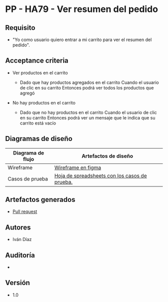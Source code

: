 # PP - HA79 - Ver resumen del pedido

## Requisito

- "Yo como usuario quiero entrar a mi carrito para ver el resumen del pedido".

## Acceptance criteria

- Ver productos en el carrito

    - Dado que hay productos agregados en el carrito
    Cuando el usuario de clic en su carrito
    Entonces podrá ver todos los productos que agregó

- No hay productos en el carrito

    - Dado que no hay productos en el carrito
    Cuando el usuario de clic en su carrito
    Entonces podrá ver un mensaje que le indica que su carrito está vacío

## Diagramas de diseño

| Diagrama de flujo | Artefactos de diseño                                                                                                                            |
| ----------------- | ----------------------------------------------------------------------------------------------------------------------------------------------- |
| Wireframe | [Wireframe en figma](https://www.figma.com/file/MiuSV67DUVkzMeMKJeAhP0/Untitled?node-id=0%3A1)                                                                             |
| Casos de prueba   | [Hoja de spreadsheets con los casos de prueba.](https://taro-depto-ti.atlassian.net/wiki/spaces/FC/pages/17465345/FRAPP+-+79+Yo+como+usuario+quieto+entrar+a+mi+carrito+para+ver+la+orden+del+pedido) |

## Artefactos generados

- <a href="https://github.com/Taro-IT/frappe/pull/45">Pull request</a>

## Autores

- Iván Díaz

## Auditoría

-

## Versión

- 1.0
